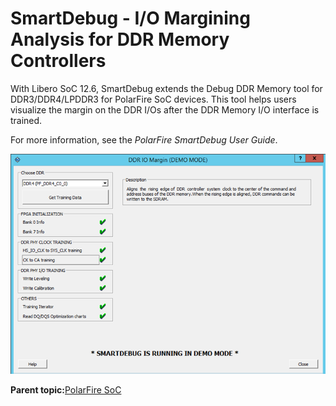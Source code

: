 # SmartDebug - I/O Margining Analysis for DDR Memory Controllers

With Libero SoC 12.6, SmartDebug extends the Debug DDR Memory tool for DDR3/DDR4/LPDDR3 for PolarFire SoC devices. This tool helps users visualize the margin on the DDR I/Os after the DDR Memory I/O interface is trained.

For more information, see the *PolarFire SmartDebug User Guide*.

![](GUID-D46E2ECB-B550-4461-9CA1-5A4A4608D63B-low.png "DDR IO Margin")

**Parent topic:**[PolarFire SoC](GUID-01242F39-2030-4BC9-A2F4-EA1744E85B84.md)

